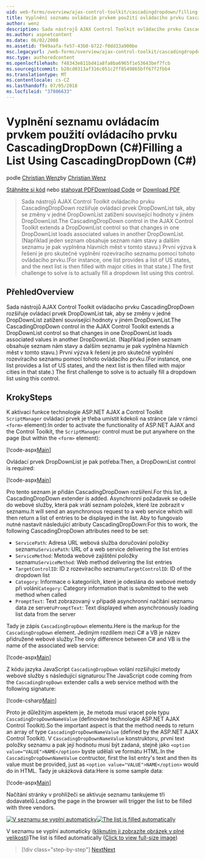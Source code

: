 ```yaml
---
uid: web-forms/overview/ajax-control-toolkit/cascadingdropdown/filling-a-list-using-cascadingdropdown-cs
title: Vyplnění seznamu ovládacím prvkem použití ovládacího prvku CascadingDropDown (C#) | Dokumentace Microsoftu
author: wenz
description: Sada nástrojů AJAX Control Toolkit ovládacího prvku CascadingDropDown rozšiřuje ovládací prvek DropDownList tak, aby se změny v jedné DropDownList zatížení související hodnoty v anoth...
ms.author: aspnetcontent
ms.date: 06/02/2008
ms.assetid: f949aafa-fe57-43b0-b722-f0dd33a900be
msc.legacyurl: /web-forms/overview/ajax-control-toolkit/cascadingdropdown/filling-a-list-using-cascadingdropdown-cs
msc.type: authoredcontent
ms.openlocfilehash: f48343e811bd41a8fa8ba6965f1e53643bef7fcb
ms.sourcegitcommit: b28cd0313af316c051c2ff8549865bff67f2fbb4
ms.translationtype: MT
ms.contentlocale: cs-CZ
ms.lasthandoff: 07/05/2018
ms.locfileid: "37806633"
---
```

<a name="filling-a-list-using-cascadingdropdown-c"></a><span data-ttu-id="e2370-103">Vyplnění seznamu ovládacím prvkem použití ovládacího prvku CascadingDropDown (C#)</span><span class="sxs-lookup"><span data-stu-id="e2370-103">Filling a List Using CascadingDropDown (C#)</span></span>
====================
<span data-ttu-id="e2370-104">podle [Christian Wenz](https://github.com/wenz)</span><span class="sxs-lookup"><span data-stu-id="e2370-104">by [Christian Wenz](https://github.com/wenz)</span></span>

<span data-ttu-id="e2370-105">[Stáhněte si kód](http://download.microsoft.com/download/9/0/7/907760b1-2c60-4f81-aeb6-ca416a573b0d/cascadingdropdown0.cs.zip) nebo [stahovat PDF](http://download.microsoft.com/download/2/d/c/2dc10e34-6983-41d4-9c08-f78f5387d32b/cascadingdropdown0CS.pdf)</span><span class="sxs-lookup"><span data-stu-id="e2370-105">[Download Code](http://download.microsoft.com/download/9/0/7/907760b1-2c60-4f81-aeb6-ca416a573b0d/cascadingdropdown0.cs.zip) or [Download PDF](http://download.microsoft.com/download/2/d/c/2dc10e34-6983-41d4-9c08-f78f5387d32b/cascadingdropdown0CS.pdf)</span></span>

> <span data-ttu-id="e2370-106">Sada nástrojů AJAX Control Toolkit ovládacího prvku CascadingDropDown rozšiřuje ovládací prvek DropDownList tak, aby se změny v jedné DropDownList zatížení související hodnoty v jiném DropDownList.</span><span class="sxs-lookup"><span data-stu-id="e2370-106">The CascadingDropDown control in the AJAX Control Toolkit extends a DropDownList control so that changes in one DropDownList loads associated values in another DropDownList.</span></span> <span data-ttu-id="e2370-107">(Například jeden seznam obsahuje seznam nám stavy a dalším seznamu je pak vyplněna hlavních měst v tomto stavu.) První výzva k řešení je pro skutečné vyplnění rozevíracího seznamu pomocí tohoto ovládacího prvku.</span><span class="sxs-lookup"><span data-stu-id="e2370-107">(For instance, one list provides a list of US states, and the next list is then filled with major cities in that state.) The first challenge to solve is to actually fill a dropdown list using this control.</span></span>


## <a name="overview"></a><span data-ttu-id="e2370-108">Přehled</span><span class="sxs-lookup"><span data-stu-id="e2370-108">Overview</span></span>

<span data-ttu-id="e2370-109">Sada nástrojů AJAX Control Toolkit ovládacího prvku CascadingDropDown rozšiřuje ovládací prvek DropDownList tak, aby se změny v jedné DropDownList zatížení související hodnoty v jiném DropDownList.</span><span class="sxs-lookup"><span data-stu-id="e2370-109">The CascadingDropDown control in the AJAX Control Toolkit extends a DropDownList control so that changes in one DropDownList loads associated values in another DropDownList.</span></span> <span data-ttu-id="e2370-110">(Například jeden seznam obsahuje seznam nám stavy a dalším seznamu je pak vyplněna hlavních měst v tomto stavu.) První výzva k řešení je pro skutečné vyplnění rozevíracího seznamu pomocí tohoto ovládacího prvku.</span><span class="sxs-lookup"><span data-stu-id="e2370-110">(For instance, one list provides a list of US states, and the next list is then filled with major cities in that state.) The first challenge to solve is to actually fill a dropdown list using this control.</span></span>

## <a name="steps"></a><span data-ttu-id="e2370-111">Kroky</span><span class="sxs-lookup"><span data-stu-id="e2370-111">Steps</span></span>

<span data-ttu-id="e2370-112">K aktivaci funkce technologie ASP.NET AJAX a Control Toolkit `ScriptManager` ovládací prvek je třeba umístit kdekoli na stránce (ale v rámci `<form>` element):</span><span class="sxs-lookup"><span data-stu-id="e2370-112">In order to activate the functionality of ASP.NET AJAX and the Control Toolkit, the `ScriptManager` control must be put anywhere on the page (but within the `<form>` element):</span></span>

[!code-aspx[Main](filling-a-list-using-cascadingdropdown-cs/samples/sample1.aspx)]

<span data-ttu-id="e2370-113">Ovládací prvek DropDownList je pak potřeba:</span><span class="sxs-lookup"><span data-stu-id="e2370-113">Then, a DropDownList control is required:</span></span>

[!code-aspx[Main](filling-a-list-using-cascadingdropdown-cs/samples/sample2.aspx)]

<span data-ttu-id="e2370-114">Pro tento seznam je přidán CascadingDropDown rozšíření.</span><span class="sxs-lookup"><span data-stu-id="e2370-114">For this list, a CascadingDropDown extender is added.</span></span> <span data-ttu-id="e2370-115">Asynchronní požadavek se odešle do webové služby, která pak vrátí seznam položek, které lze zobrazit v seznamu.</span><span class="sxs-lookup"><span data-stu-id="e2370-115">It will send an asynchronous request to a web service which will then return a list of entries to be displayed in the list.</span></span> <span data-ttu-id="e2370-116">Aby to fungovalo nutné nastavit následující atributy CascadingDropDown:</span><span class="sxs-lookup"><span data-stu-id="e2370-116">For this to work, the following CascadingDropDown attributes need to be set:</span></span>

- <span data-ttu-id="e2370-117">`ServicePath`: Adresa URL webová služba doručování položky seznamu</span><span class="sxs-lookup"><span data-stu-id="e2370-117">`ServicePath`: URL of a web service delivering the list entries</span></span>
- <span data-ttu-id="e2370-118">`ServiceMethod`: Metoda webové zajištění položky seznamu</span><span class="sxs-lookup"><span data-stu-id="e2370-118">`ServiceMethod`: Web method delivering the list entries</span></span>
- <span data-ttu-id="e2370-119">`TargetControlID`: ID z rozevíracího seznamu</span><span class="sxs-lookup"><span data-stu-id="e2370-119">`TargetControlID`: ID of the dropdown list</span></span>
- <span data-ttu-id="e2370-120">`Category`: Informace o kategoriích, které je odeslána do webové metody při volání</span><span class="sxs-lookup"><span data-stu-id="e2370-120">`Category`: Category information that is submitted to the web method when called</span></span>
- <span data-ttu-id="e2370-121">`PromptText`: Text zobrazovaný v případě asynchronní načítání seznamu data ze serveru</span><span class="sxs-lookup"><span data-stu-id="e2370-121">`PromptText`: Text displayed when asynchronously loading list data from the server</span></span>

<span data-ttu-id="e2370-122">Tady je zápis `CascadingDropDown` elementu.</span><span class="sxs-lookup"><span data-stu-id="e2370-122">Here is the markup for the `CascadingDropDown` element.</span></span> <span data-ttu-id="e2370-123">Jediným rozdílem mezi C# a VB je název přidružené webové služby:</span><span class="sxs-lookup"><span data-stu-id="e2370-123">The only difference between C# and VB is the name of the associated web service:</span></span>

[!code-aspx[Main](filling-a-list-using-cascadingdropdown-cs/samples/sample3.aspx)]

<span data-ttu-id="e2370-124">Z kódu jazyka JavaScript `CascadingDropDown` volání rozšiřující metody webové služby s následující signaturou:</span><span class="sxs-lookup"><span data-stu-id="e2370-124">The JavaScript code coming from the `CascadingDropDown` extender calls a web service method with the following signature:</span></span>

[!code-csharp[Main](filling-a-list-using-cascadingdropdown-cs/samples/sample4.cs)]

<span data-ttu-id="e2370-125">Proto je důležitým aspektem je, že metoda musí vracet pole typu `CascadingDropDownNameValue` (definované technologie ASP.NET AJAX Control Toolkit).</span><span class="sxs-lookup"><span data-stu-id="e2370-125">So the important aspect is that the method needs to return an array of type `CascadingDropDownNameValue` (defined by the ASP.NET AJAX Control Toolkit).</span></span> <span data-ttu-id="e2370-126">V `CascadingDropDownNameValue` konstruktoru, první text položky seznamu a pak její hodnotu musí být zadaná, stejně jako `<option value="VALUE">NAME</option>` byste udělali ve formátu HTML.</span><span class="sxs-lookup"><span data-stu-id="e2370-126">In the `CascadingDropDownNameValue` contructor, first the list entry's text and then its value must be provided, just as `<option value="VALUE">NAME</option>` would do in HTML.</span></span> <span data-ttu-id="e2370-127">Tady je ukázková data:</span><span class="sxs-lookup"><span data-stu-id="e2370-127">Here is some sample data:</span></span>

[!code-aspx[Main](filling-a-list-using-cascadingdropdown-cs/samples/sample5.aspx)]

<span data-ttu-id="e2370-128">Načítání stránky v prohlížeči se aktivuje seznamu tankujeme tři dodavatelů.</span><span class="sxs-lookup"><span data-stu-id="e2370-128">Loading the page in the browser will trigger the list to be filled with three vendors.</span></span>


<span data-ttu-id="e2370-129">[![V seznamu se vyplní automaticky](filling-a-list-using-cascadingdropdown-cs/_static/image2.png)](filling-a-list-using-cascadingdropdown-cs/_static/image1.png)</span><span class="sxs-lookup"><span data-stu-id="e2370-129">[![The list is filled automatically](filling-a-list-using-cascadingdropdown-cs/_static/image2.png)](filling-a-list-using-cascadingdropdown-cs/_static/image1.png)</span></span>

<span data-ttu-id="e2370-130">V seznamu se vyplní automaticky ([kliknutím ji zobrazíte obrázek v plné velikosti](filling-a-list-using-cascadingdropdown-cs/_static/image3.png))</span><span class="sxs-lookup"><span data-stu-id="e2370-130">The list is filled automatically ([Click to view full-size image](filling-a-list-using-cascadingdropdown-cs/_static/image3.png))</span></span>

> [!div class="step-by-step"]
> [<span data-ttu-id="e2370-131">Next</span><span class="sxs-lookup"><span data-stu-id="e2370-131">Next</span></span>](using-cascadingdropdown-with-a-database-cs.md)
